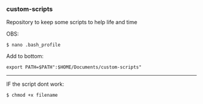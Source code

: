 ### custom-scripts

Repository to keep some scripts to help life and time

OBS:

`$ nano .bash_profile`

Add to bottom:

`export PATH=$PATH":$HOME/Documents/custom-scripts"`

---

IF the script dont work:

`$ chmod +x filename`
